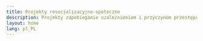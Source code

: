 ```yaml
---
title: Projekty resocjalizacyjno-społeczne
description: Projekty zapobieganie uzależnieniom i przyczynom przestępczości wśród dorosłych, dzieci i młodzieży oraz wzbudzenie w młodzieży pożądanej społecznie postawy wobec czytelnictwa wartościowych książek. 
layout: home
lang: pl_PL
---
```

